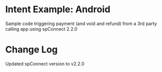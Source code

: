 # Intent Example: Android

Sample code triggering payment (and void and refund) from a 3rd party calling app using spConnect 2.2.0


# Change Log

Updated spConnect version to v2.2.0
